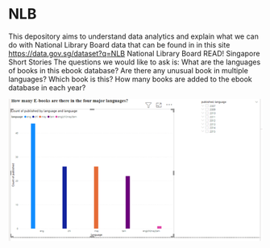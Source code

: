 # NLB
This depository aims to understand data analytics and explain what we can do with National Library Board data that can be found in in this site https://data.gov.sg/dataset?q=NLB
National Library Board READ! Singapore Short Stories 
The questions we would like to ask is:
What are the languages of books in this ebook database?
Are there any unusual book in multiple languages?
Which book is this?
How many books are added to the ebook database in each year?

![EBOOKS1.png](EBOOKS1.png)
